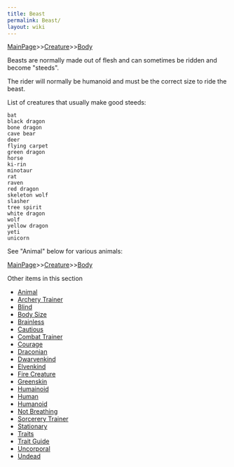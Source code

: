 ```yaml
---
title: Beast
permalink: Beast/
layout: wiki
---
```


[MainPage](/keeperrl_wiki/ "wikilink")>>[Creature](/keeperrl_wiki/Creature_Guide "wikilink")>>[Body](/keeperrl_wiki/Body "wikilink")

Beasts are normally made out of flesh and can sometimes be ridden and become "steeds".

The rider will normally be humanoid and must be the correct size to ride the beast.

List of creatures that usually make good steeds:

	bat 
	black dragon 
	bone dragon 
	cave bear 
	deer 
	flying carpet 
	green dragon 
	horse 
	ki-rin 
	minotaur 
	rat 
	raven 
	red dragon 
	skeleton wolf 
	slasher 
	tree spirit 
	white dragon 
	wolf 
	yellow dragon 
	yeti
	unicorn
	
See "Animal" below for various animals:
	

[MainPage](/keeperrl_wiki/ "wikilink")>>[Creature](/keeperrl_wiki/Creature_Guide "wikilink")>>[Body](/keeperrl_wiki/Body "wikilink")

Other items in this section
-    [Animal](/keeperrl_wiki/Animal "wikilink")
-    [Archery Trainer](/keeperrl_wiki/Archery_Trainer "wikilink")
-    [Blind](/keeperrl_wiki/Blind "wikilink")
-    [Body Size](/keeperrl_wiki/Body_Size "wikilink")
-    [Brainless](/keeperrl_wiki/Brainless "wikilink")
-    [Cautious](/keeperrl_wiki/Cautious "wikilink")
-    [Combat Trainer](/keeperrl_wiki/Combat_Trainer "wikilink")
-    [Courage](/keeperrl_wiki/Courage "wikilink")
-    [Draconian](/keeperrl_wiki/Draconian "wikilink")
-    [Dwarvenkind](/keeperrl_wiki/Dwarvenkind "wikilink")
-    [Elvenkind](/keeperrl_wiki/Elvenkind "wikilink")
-    [Fire Creature](/keeperrl_wiki/Fire_Creature "wikilink")
-    [Greenskin](/keeperrl_wiki/Greenskin "wikilink")
-    [Humainoid](/keeperrl_wiki/Humainoid "wikilink")
-    [Human](/keeperrl_wiki/Human "wikilink")
-    [Humanoid](/keeperrl_wiki/Humanoid "wikilink")
-    [Not Breathing](/keeperrl_wiki/Not_Breathing "wikilink")
-    [Sorcerery Trainer](/keeperrl_wiki/Sorcerery_Trainer "wikilink")
-    [Stationary](/keeperrl_wiki/Stationary "wikilink")
-    [Traits](/keeperrl_wiki/Traits "wikilink")
-    [Trait Guide](/keeperrl_wiki/Trait_Guide "wikilink")
-    [Uncorporal](/keeperrl_wiki/Uncorporal "wikilink")
-    [Undead](/keeperrl_wiki/Undead "wikilink")
